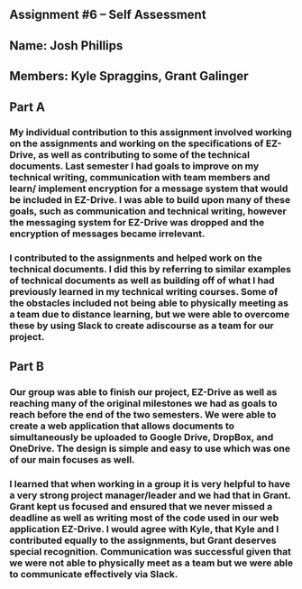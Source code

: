 ## Assignment #6 – Self Assessment 
## Name: Josh Phillips
## Members: Kyle Spraggins, Grant Galinger 

## Part A
### My individual contribution to this assignment involved working on the assignments and working on the specifications of EZ-Drive, as well as contributing to some of the technical documents. Last semester I had goals to improve on my technical writing, communication with team members and learn/ implement encryption for a message system that would be included in EZ-Drive. I was able to build upon many of these goals, such as communication and technical writing, however the messaging system for EZ-Drive was dropped and the encryption of messages became irrelevant. 

### I contributed to the assignments and helped work on the technical documents. I did this by referring to similar examples of technical documents as well as building off of what I had previously learned in my technical writing courses. Some of the obstacles included not being able to physically meeting as a team due to distance learning, but we were able to overcome these by using Slack to create adiscourse as a team for our project. 

## Part B
### Our group was able to finish our project, EZ-Drive as well as reaching many of the original milestones we had as goals to reach before the end of the two semesters. We were able to create a web application that allows documents to simultaneously be uploaded to Google Drive, DropBox, and OneDrive. The design is simple and easy to use which was one of our main focuses as well.

### I learned that when working in a group it is very helpful to have a very strong project manager/leader and we had that in Grant. Grant kept us focused and ensured that we never missed a deadline as well as writing most of the code used in our web application EZ-Drive. I would agree with Kyle, that Kyle and I contributed equally to the assignments, but Grant deserves special recognition. Communication was successful given that we were not able to physically meet as a team but we were able to communicate effectively via Slack. 